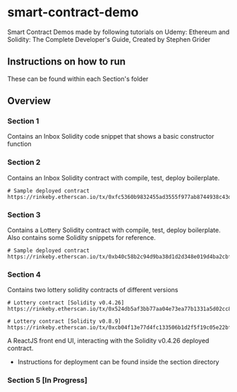 # smart-contract-demo
Smart Contract Demos made by following tutorials on Udemy: Ethereum and Solidity: The Complete Developer's Guide, Created by Stephen Grider

## Instructions on how to run
These can be found within each Section's folder

## Overview

### Section 1
Contains an Inbox Solidity code snippet that shows a basic constructor function

### Section 2
Contains an Inbox Solidity contract with compile, test, deploy boilerplate.
```
# Sample deployed contract
https://rinkeby.etherscan.io/tx/0xfc5360b9832455ad3555f977ab8744938c43d6cefe4eab63c3178fa3a709e9af
```
### Section 3
Contains a Lottery Solidity contract with compile, test, deploy boilerplate. Also contains some Solidity snippets for reference.
```
# Sample deployed contract
https://rinkeby.etherscan.io/tx/0xb40c58b2c94d9ba38d1d2d348e019d4ba2cbf5540daebf02e08c2880c745601c
```
### Section 4 
Contains two lottery solidity contracts of different versions
```
# Lottery contract [Solidity v0.4.26]
https://rinkeby.etherscan.io/tx/0x524db5af3bb77aa04e73ea77b1331a5d02cc8d49329e57c280a5bfa0d9a0d482

# Lottery contract [Solidity v0.8.9]
https://rinkeby.etherscan.io/tx/0xcb04f13e77d4fc133506b1d2f5f19c05e22bf9b4fcf95bdb95135a60d1e6810d
```

A ReactJS front end UI, interacting with the Solidity v0.4.26 deployed contract.
- Instructions for deployment can be found inside the section directory

### Section 5 [In Progress]
